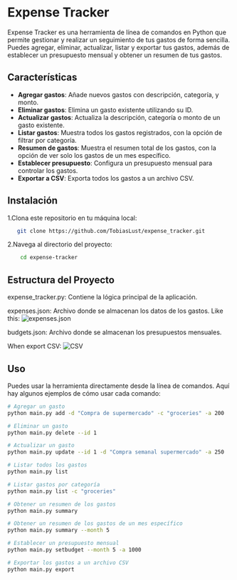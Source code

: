 # Expense Tracker

Expense Tracker es una herramienta de línea de comandos en Python que permite gestionar y realizar un seguimiento de tus gastos de forma sencilla. Puedes agregar, eliminar, actualizar, listar y exportar tus gastos, además de establecer un presupuesto mensual y obtener un resumen de tus gastos.

## Características

- **Agregar gastos**: Añade nuevos gastos con descripción, categoría, y monto.
- **Eliminar gastos**: Elimina un gasto existente utilizando su ID.
- **Actualizar gastos**: Actualiza la descripción, categoría o monto de un gasto existente.
- **Listar gastos**: Muestra todos los gastos registrados, con la opción de filtrar por categoría.
- **Resumen de gastos**: Muestra el resumen total de los gastos, con la opción de ver solo los gastos de un mes específico.
- **Establecer presupuesto**: Configura un presupuesto mensual para controlar los gastos.
- **Exportar a CSV**: Exporta todos los gastos a un archivo CSV.

## Instalación

1.Clona este repositorio en tu máquina local:

```bash
   git clone https://github.com/TobiasLust/expense_tracker.git
```

2.Navega al directorio del proyecto:

```bash
    cd expense-tracker
```

## Estructura del Proyecto

expense_tracker.py: Contiene la lógica principal de la aplicación.

expenses.json: Archivo donde se almacenan los datos de los gastos. Like this:
![expenses.json](https://i.imgur.com/HzRhGtv.jpeg)

budgets.json: Archivo donde se almacenan los presupuestos mensuales.

When export CSV:
![CSV](https://i.imgur.com/fTBEvK9.jpeg)

## Uso

Puedes usar la herramienta directamente desde la línea de comandos. Aquí hay algunos ejemplos de cómo usar cada comando:

```bash
# Agregar un gasto
python main.py add -d "Compra de supermercado" -c "groceries" -a 200

# Eliminar un gasto
python main.py delete --id 1

# Actualizar un gasto
python main.py update --id 1 -d "Compra semanal supermercado" -a 250

# Listar todos los gastos
python main.py list

# Listar gastos por categoría
python main.py list -c "groceries"

# Obtener un resumen de los gastos
python main.py summary

# Obtener un resumen de los gastos de un mes específico
python main.py summary --month 5

# Establecer un presupuesto mensual
python main.py setbudget --month 5 -a 1000

# Exportar los gastos a un archivo CSV
python main.py export
```
